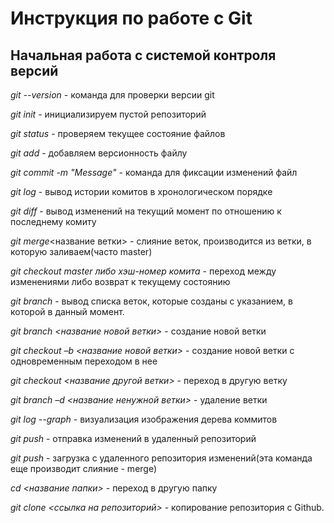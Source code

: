 # Инструкция по работе с Git

## Начальная работа с системой контроля версий

*git --version* - команда для проверки версии git

*git init* - инициализируем пустой репозиторий

*git status* - проверяем текущее состояние файлов

*git add* - добавляем версионность файлу

*git commit -m "Message"* - команда для фиксации изменений файл

*git log* - вывод истории комитов в хронологическом порядке

*git diff* - вывод изменений на текущий момент по отношению к последнему комиту

*git merge*<название ветки> - слияние веток, производится из ветки, в которую заливаем(часто master) 

*git checkout master либо хэш-номер комита* - переход между изменениями либо возврат к текущему состоянию

*git branch* - вывод списка веток, которые созданы с указанием, в которой в данный момент.

*git branch <название новой ветки>* - создание новой ветки

*git checkout –b <название новой ветки>* - создание новой ветки с одновременным переходом в нее

*git checkout <название другой ветки>* - переход в другую ветку

*git branch –d <название ненужной ветки>* - удаление ветки

*git log --graph* - визуализация изображения дерева коммитов 

*git push* - отправка изменений в удаленный репозиторий

*git push* - загрузка с удаленного репозитория изменений(эта команда еще производит слияние - merge)

*cd <название папки>* - переход в другую папку

*git clone <ссылка на репозиторий>* - копирование репозитория с Github. 